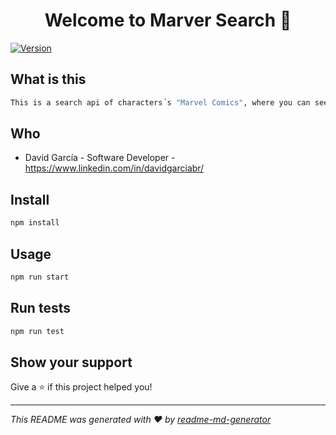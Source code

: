 <h1 align="center">Welcome to Marver Search 👋</h1>
<p>
  <a href="https://www.npmjs.com/package/client" target="_blank">
    <img alt="Version" src="https://img.shields.io/npm/v/client.svg">
  </a>
</p>

## What is this
```sh
This is a search api of characters´s "Marvel Comics", where you can see his description and navigate to his personal page.
```
## Who

- David García - Software Developer - https://www.linkedin.com/in/davidgarciabr/

## Install

```sh
npm install
```

## Usage

```sh
npm run start
```

## Run tests

```sh
npm run test
```

## Show your support

Give a ⭐️ if this project helped you!

***
_This README was generated with ❤️ by [readme-md-generator](https://github.com/kefranabg/readme-md-generator)_
